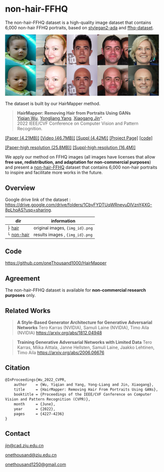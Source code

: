 # non-hair-FFHQ
The non-hair-FFHQ dataset  is a high-quality image dataset that contains 6,000 non-hair FFHQ portraits, based on [ stylegan2-ada](https://github.com/NVlabs/stylegan2-ada-pytorch) and [ffhq-dataset](https://github.com/NVlabs/ffhq-dataset).

![non-hair-FFHQ](./imgs/non-hair-FFHQ.png)

The dataset is built by our HairMapper method.

> **HairMapper: Removing Hair from Portraits Using GANs**<br>
> [Yiqian Wu](https://onethousandwu.com/), [Yongliang Yang](http://www.yongliangyang.net/), [Xiaogang Jin](http://www.cad.zju.edu.cn/home/jin)*.<br>2022 IEEE/CVF Conference on Computer Vision and Pattern Recognition.

[[Paper (4.21MB)]](https://openaccess.thecvf.com/content/CVPR2022/html/Wu_HairMapper_Removing_Hair_From_Portraits_Using_GANs_CVPR_2022_paper.html)    [[Video (46.7MB)]](https://youtu.be/UNtgpphVR2w)    [[Suppl (4.42M)]](http://www.cad.zju.edu.cn/home/jin/cvpr2022/Supplementary_Materials.pdf)    [[Project Page]](https://onethousandwu.com/HairMapper.github.io/)  [[code]](https://github.com/oneThousand1000/HairMapper)

[[Paper-high resolution (25.8MB)]](https://drive.google.com/file/d/18DDvis0ABiN0ibnAuZePLrN5SjhIeuRR/view?usp=sharing )  [[Suppl-high resolution (16.4M)]](https://drive.google.com/file/d/1_hXrqicomEi79Tm52CKgNamezgWlykDh/view?usp=sharing)  

We apply our method on FFHQ images (all images have licenses that allow **free use, redistribution, and adaptation for non-commercial purposes**) and present a [non-hair-FFHQ](https://github.com/oneThousand1000/non-hair-FFHQ) dataset that contains 6,000 non-hair portraits to inspire and facilitate more works in the future.

## Overview

Google drive link of the dataset : https://drive.google.com/drive/folders/1CbyFYDTUqWRneyuDlVznY4XG-8pLhoAS?usp=sharing.

| dir                                                          | information                     |
| ------------------------------------------------------------ | ------------------------------- |
| ├ [hair](https://drive.google.com/drive/folders/1ItALK5S9vYY6pwG_hN3sV1rrA7puivuM?usp=sharing) | original images, `{img_id}.png` |
| └ [non-hair](https://drive.google.com/drive/folders/1hOp-ulk11_FismlQ8nr57HdJfJTxen_D?usp=sharing) | results images , `{img_id}.png` |

## Code

https://github.com/oneThousand1000/HairMapper

## Agreement

The non-hair-FFHQ dataset is available for **non-commercial research purposes** only.



## Related Works

> **A Style-Based Generator Architecture for Generative Adversarial Networks**
> Tero Karras (NVIDIA), Samuli Laine (NVIDIA), Timo Aila (NVIDIA)
> https://arxiv.org/abs/1812.04948

> **Training Generative Adversarial Networks with Limited Data**
> Tero Karras, Miika Aittala, Janne Hellsten, Samuli Laine, Jaakko Lehtinen, Timo Aila
> https://arxiv.org/abs/2006.06676



## Citation

```
@InProceedings{Wu_2022_CVPR,
    author    = {Wu, Yiqian and Yang, Yong-Liang and Jin, Xiaogang},
    title     = {HairMapper: Removing Hair From Portraits Using GANs},
    booktitle = {Proceedings of the IEEE/CVF Conference on Computer Vision and Pattern Recognition (CVPR)},
    month     = {June},
    year      = {2022},
    pages     = {4227-4236}
}
```


## Contact

[jin@cad.zju.edu.cn](mailto:jin@cad.zju.edu.cn)

onethousand@zju.edu.cn

onethousand1250@gmail.com


